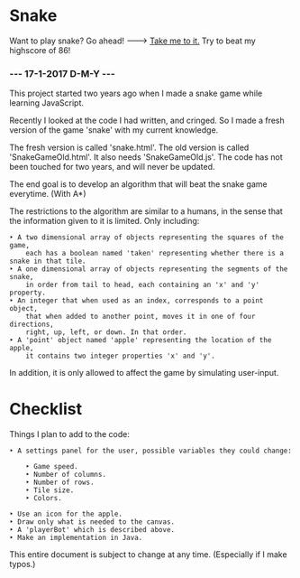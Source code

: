 # Snake

Want to play snake? Go ahead! ---> [Take me to it.](https://tombez.github.io/snake/)
Try to beat my highscore of 86!

### --- 17-1-2017 D-M-Y ---

This project started two years ago when I made a snake game while learning JavaScript.

Recently I looked at the code I had written, and cringed.
So I made a fresh version of the game 'snake' with my current knowledge.

The fresh version is called 'snake.html'.
The old version is called 'SnakeGameOld.html'.
	It also needs 'SnakeGameOld.js'.
	The code has not been touched for two years, and will never be updated.

The end goal is to develop an algorithm that will beat the snake game everytime.
	(With A*)

The restrictions to the algorithm are similar to a humans,
in the sense that the information given to it is limited.
Only including:

	‣ A two dimensional array of objects representing the squares of the game,
		each has a boolean named 'taken' representing whether there is a snake in that tile.
	‣ A one dimensional array of objects representing the segments of the snake,
		in order from tail to head, each containing an 'x' and 'y' property.
	‣ An integer that when used as an index, corresponds to a point object,
		that when added to another point, moves it in one of four directions,
		right, up, left, or down. In that order.
	‣ A 'point' object named 'apple' representing the location of the apple,
		it contains two integer properties 'x' and 'y'.
		
In addition, it is only allowed to affect the game by simulating user-input.

# Checklist
Things I plan to add to the code:

	‣ A settings panel for the user, possible variables they could change:

		‣ Game speed.
		‣ Number of columns.
		‣ Number of rows.
		‣ Tile size.
		‣ Colors.

	‣ Use an icon for the apple.
	‣ Draw only what is needed to the canvas.
	‣ A 'playerBot' which is described above.
	‣ Make an implementation in Java.
	
This entire document is subject to change at any time. (Especially if I make typos.)
